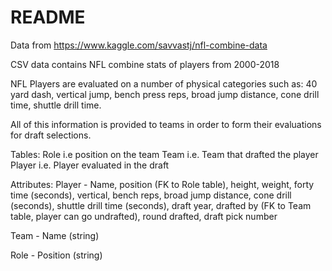 # README

Data from https://www.kaggle.com/savvastj/nfl-combine-data

CSV data contains NFL combine stats of players from 2000-2018

NFL Players are evaluated on a number of physical categories such as:
40 yard dash, vertical jump, bench press reps, broad jump distance, cone drill time, shuttle drill time.

All of this information is provided to teams in order to form their evaluations for draft selections.

Tables:
Role i.e position on the team
Team i.e. Team that drafted the player
Player i.e. Player evaluated in the draft

Attributes:
Player - Name, position (FK to Role table), height, weight, forty time (seconds), vertical, bench reps, broad jump distance, cone drill (seconds), shuttle drill time (seconds), draft year, drafted by (FK to Team table, player can go undrafted), round drafted, draft pick number

Team - Name (string)

Role - Position (string)